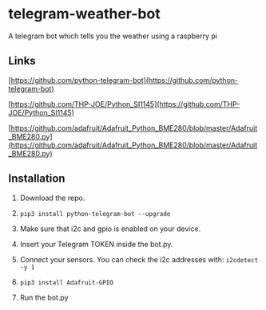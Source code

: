 # telegram-weather-bot
A telegram bot which tells you the weather using a raspberry pi 

## Links
[https://github.com/python-telegram-bot](https://github.com/python-telegram-bot)

[https://github.com/THP-JOE/Python_SI1145](https://github.com/THP-JOE/Python_SI1145)

[https://github.com/adafruit/Adafruit_Python_BME280/blob/master/Adafruit_BME280.py](https://github.com/adafruit/Adafruit_Python_BME280/blob/master/Adafruit_BME280.py)

## Installation
1. Download the repo.

2. ```pip3 install python-telegram-bot --upgrade```
3. Make sure that i2c and gpio is enabled on your device.
4. Insert your Telegram TOKEN inside the bot.py. 
5. Connect your sensors. You can check the i2c addresses with: ```i2cdetect -y 1```
6. ```pip3 install Adafruit-GPIO```
7. Run the bot.py

